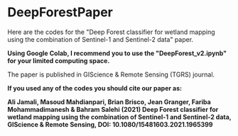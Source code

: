 # DeepForestPaper


Here are the codes for the "Deep Forest classifier for wetland mapping using the combination of Sentinel-1 and Sentinel-2 data" paper.


**Using Google Colab, I recommend you to use the "DeepForest_v2.ipynb" for your limited computing space.**


The paper is published in GIScience & Remote Sensing (TGRS) journal.

 


**If you used any of the codes you should cite our paper as:**


**Ali Jamali, Masoud Mahdianpari, Brian Brisco, Jean Granger, Fariba Mohammadimanesh & Bahram Salehi (2021) Deep Forest classifier for wetland mapping using the combination of Sentinel-1 and Sentinel-2 data, GIScience & Remote Sensing, DOI: 10.1080/15481603.2021.1965399**
